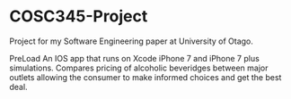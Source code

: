 # COSC345-Project
Project for my Software Engineering paper at University of Otago.

PreLoad
An IOS app that runs on Xcode iPhone 7 and iPhone 7 plus simulations.
Compares pricing of alcoholic beveridges between major outlets allowing the consumer to make informed choices and get the best deal.
